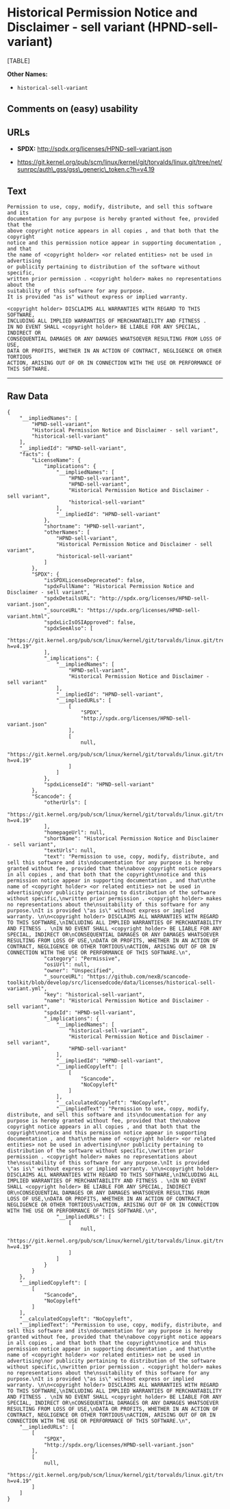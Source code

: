 Historical Permission Notice and Disclaimer - sell variant (HPND-sell-variant)
==============================================================================

[TABLE]

**Other Names:**

-   `historical-sell-variant`

Comments on (easy) usability
----------------------------

URLs
----

-   **SPDX:** http://spdx.org/licenses/HPND-sell-variant.json

-   https://git.kernel.org/pub/scm/linux/kernel/git/torvalds/linux.git/tree/net/sunrpc/auth\_gss/gss\_generic\_token.c?h=v4.19

Text
----

    Permission to use, copy, modify, distribute, and sell this software and its
    documentation for any purpose is hereby granted without fee, provided that the
    above copyright notice appears in all copies , and that both that the copyright
    notice and this permission notice appear in supporting documentation , and that
    the name of <copyright holder> <or related entities> not be used in advertising
    or publicity pertaining to distribution of the software without specific,
    written prior permission . <copyright holder> makes no representations about the
    suitability of this software for any purpose.
    It is provided "as is" without express or implied warranty. 

    <copyright holder> DISCLAIMS ALL WARRANTIES WITH REGARD TO THIS SOFTWARE,
    INCLUDING ALL IMPLIED WARRANTIES OF MERCHANTABILITY AND FITNESS . 
    IN NO EVENT SHALL <copyright holder> BE LIABLE FOR ANY SPECIAL, INDIRECT OR
    CONSEQUENTIAL DAMAGES OR ANY DAMAGES WHATSOEVER RESULTING FROM LOSS OF USE,
    DATA OR PROFITS, WHETHER IN AN ACTION OF CONTRACT, NEGLIGENCE OR OTHER TORTIOUS
    ACTION, ARISING OUT OF OR IN CONNECTION WITH THE USE OR PERFORMANCE OF THIS SOFTWARE.

------------------------------------------------------------------------

Raw Data
--------

    {
        "__impliedNames": [
            "HPND-sell-variant",
            "Historical Permission Notice and Disclaimer - sell variant",
            "historical-sell-variant"
        ],
        "__impliedId": "HPND-sell-variant",
        "facts": {
            "LicenseName": {
                "implications": {
                    "__impliedNames": [
                        "HPND-sell-variant",
                        "HPND-sell-variant",
                        "Historical Permission Notice and Disclaimer - sell variant",
                        "historical-sell-variant"
                    ],
                    "__impliedId": "HPND-sell-variant"
                },
                "shortname": "HPND-sell-variant",
                "otherNames": [
                    "HPND-sell-variant",
                    "Historical Permission Notice and Disclaimer - sell variant",
                    "historical-sell-variant"
                ]
            },
            "SPDX": {
                "isSPDXLicenseDeprecated": false,
                "spdxFullName": "Historical Permission Notice and Disclaimer - sell variant",
                "spdxDetailsURL": "http://spdx.org/licenses/HPND-sell-variant.json",
                "_sourceURL": "https://spdx.org/licenses/HPND-sell-variant.html",
                "spdxLicIsOSIApproved": false,
                "spdxSeeAlso": [
                    "https://git.kernel.org/pub/scm/linux/kernel/git/torvalds/linux.git/tree/net/sunrpc/auth_gss/gss_generic_token.c?h=v4.19"
                ],
                "_implications": {
                    "__impliedNames": [
                        "HPND-sell-variant",
                        "Historical Permission Notice and Disclaimer - sell variant"
                    ],
                    "__impliedId": "HPND-sell-variant",
                    "__impliedURLs": [
                        [
                            "SPDX",
                            "http://spdx.org/licenses/HPND-sell-variant.json"
                        ],
                        [
                            null,
                            "https://git.kernel.org/pub/scm/linux/kernel/git/torvalds/linux.git/tree/net/sunrpc/auth_gss/gss_generic_token.c?h=v4.19"
                        ]
                    ]
                },
                "spdxLicenseId": "HPND-sell-variant"
            },
            "Scancode": {
                "otherUrls": [
                    "https://git.kernel.org/pub/scm/linux/kernel/git/torvalds/linux.git/tree/net/sunrpc/auth_gss/gss_generic_token.c?h=v4.19"
                ],
                "homepageUrl": null,
                "shortName": "Historical Permission Notice and Disclaimer - sell variant",
                "textUrls": null,
                "text": "Permission to use, copy, modify, distribute, and sell this software and its\ndocumentation for any purpose is hereby granted without fee, provided that the\nabove copyright notice appears in all copies , and that both that the copyright\nnotice and this permission notice appear in supporting documentation , and that\nthe name of <copyright holder> <or related entities> not be used in advertising\nor publicity pertaining to distribution of the software without specific,\nwritten prior permission . <copyright holder> makes no representations about the\nsuitability of this software for any purpose.\nIt is provided \"as is\" without express or implied warranty. \n\n<copyright holder> DISCLAIMS ALL WARRANTIES WITH REGARD TO THIS SOFTWARE,\nINCLUDING ALL IMPLIED WARRANTIES OF MERCHANTABILITY AND FITNESS . \nIN NO EVENT SHALL <copyright holder> BE LIABLE FOR ANY SPECIAL, INDIRECT OR\nCONSEQUENTIAL DAMAGES OR ANY DAMAGES WHATSOEVER RESULTING FROM LOSS OF USE,\nDATA OR PROFITS, WHETHER IN AN ACTION OF CONTRACT, NEGLIGENCE OR OTHER TORTIOUS\nACTION, ARISING OUT OF OR IN CONNECTION WITH THE USE OR PERFORMANCE OF THIS SOFTWARE.\n",
                "category": "Permissive",
                "osiUrl": null,
                "owner": "Unspecified",
                "_sourceURL": "https://github.com/nexB/scancode-toolkit/blob/develop/src/licensedcode/data/licenses/historical-sell-variant.yml",
                "key": "historical-sell-variant",
                "name": "Historical Permission Notice and Disclaimer - sell variant",
                "spdxId": "HPND-sell-variant",
                "_implications": {
                    "__impliedNames": [
                        "historical-sell-variant",
                        "Historical Permission Notice and Disclaimer - sell variant",
                        "HPND-sell-variant"
                    ],
                    "__impliedId": "HPND-sell-variant",
                    "__impliedCopyleft": [
                        [
                            "Scancode",
                            "NoCopyleft"
                        ]
                    ],
                    "__calculatedCopyleft": "NoCopyleft",
                    "__impliedText": "Permission to use, copy, modify, distribute, and sell this software and its\ndocumentation for any purpose is hereby granted without fee, provided that the\nabove copyright notice appears in all copies , and that both that the copyright\nnotice and this permission notice appear in supporting documentation , and that\nthe name of <copyright holder> <or related entities> not be used in advertising\nor publicity pertaining to distribution of the software without specific,\nwritten prior permission . <copyright holder> makes no representations about the\nsuitability of this software for any purpose.\nIt is provided \"as is\" without express or implied warranty. \n\n<copyright holder> DISCLAIMS ALL WARRANTIES WITH REGARD TO THIS SOFTWARE,\nINCLUDING ALL IMPLIED WARRANTIES OF MERCHANTABILITY AND FITNESS . \nIN NO EVENT SHALL <copyright holder> BE LIABLE FOR ANY SPECIAL, INDIRECT OR\nCONSEQUENTIAL DAMAGES OR ANY DAMAGES WHATSOEVER RESULTING FROM LOSS OF USE,\nDATA OR PROFITS, WHETHER IN AN ACTION OF CONTRACT, NEGLIGENCE OR OTHER TORTIOUS\nACTION, ARISING OUT OF OR IN CONNECTION WITH THE USE OR PERFORMANCE OF THIS SOFTWARE.\n",
                    "__impliedURLs": [
                        [
                            null,
                            "https://git.kernel.org/pub/scm/linux/kernel/git/torvalds/linux.git/tree/net/sunrpc/auth_gss/gss_generic_token.c?h=v4.19"
                        ]
                    ]
                }
            }
        },
        "__impliedCopyleft": [
            [
                "Scancode",
                "NoCopyleft"
            ]
        ],
        "__calculatedCopyleft": "NoCopyleft",
        "__impliedText": "Permission to use, copy, modify, distribute, and sell this software and its\ndocumentation for any purpose is hereby granted without fee, provided that the\nabove copyright notice appears in all copies , and that both that the copyright\nnotice and this permission notice appear in supporting documentation , and that\nthe name of <copyright holder> <or related entities> not be used in advertising\nor publicity pertaining to distribution of the software without specific,\nwritten prior permission . <copyright holder> makes no representations about the\nsuitability of this software for any purpose.\nIt is provided \"as is\" without express or implied warranty. \n\n<copyright holder> DISCLAIMS ALL WARRANTIES WITH REGARD TO THIS SOFTWARE,\nINCLUDING ALL IMPLIED WARRANTIES OF MERCHANTABILITY AND FITNESS . \nIN NO EVENT SHALL <copyright holder> BE LIABLE FOR ANY SPECIAL, INDIRECT OR\nCONSEQUENTIAL DAMAGES OR ANY DAMAGES WHATSOEVER RESULTING FROM LOSS OF USE,\nDATA OR PROFITS, WHETHER IN AN ACTION OF CONTRACT, NEGLIGENCE OR OTHER TORTIOUS\nACTION, ARISING OUT OF OR IN CONNECTION WITH THE USE OR PERFORMANCE OF THIS SOFTWARE.\n",
        "__impliedURLs": [
            [
                "SPDX",
                "http://spdx.org/licenses/HPND-sell-variant.json"
            ],
            [
                null,
                "https://git.kernel.org/pub/scm/linux/kernel/git/torvalds/linux.git/tree/net/sunrpc/auth_gss/gss_generic_token.c?h=v4.19"
            ]
        ]
    }